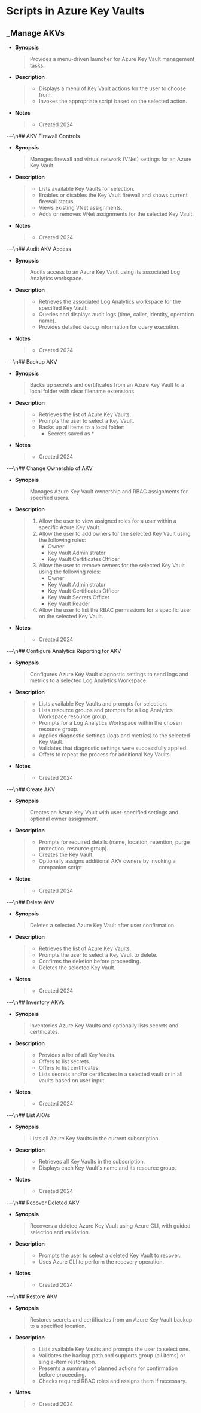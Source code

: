 # Scripts in Azure Key Vaults

## _Manage AKVs
- **Synopsis**
  > Provides a menu-driven launcher for Azure Key Vault management tasks.
- **Description**
  > - Displays a menu of Key Vault actions for the user to choose from.
  > - Invokes the appropriate script based on the selected action.
- **Notes**
  > - Created 2024

---\n## AKV Firewall Controls
- **Synopsis**
  > Manages firewall and virtual network (VNet) settings for an Azure Key Vault.
- **Description**
  > - Lists available Key Vaults for selection.
  > - Enables or disables the Key Vault firewall and shows current firewall status.
  > - Views existing VNet assignments.
  > - Adds or removes VNet assignments for the selected Key Vault.
- **Notes**
  > - Created 2024

---\n## Audit AKV Access
- **Synopsis**
  > Audits access to an Azure Key Vault using its associated Log Analytics workspace.
- **Description**
  > - Retrieves the associated Log Analytics workspace for the specified Key Vault.
  > - Queries and displays audit logs (time, caller, identity, operation name).
  > - Provides detailed debug information for query execution.
- **Notes**
  > - Created 2024

---\n## Backup AKV
- **Synopsis**
  > Backs up secrets and certificates from an Azure Key Vault to a local folder with clear filename extensions.
- **Description**
  > - Retrieves the list of Azure Key Vaults.
  > - Prompts the user to select a Key Vault.
  > - Backs up all items to a local folder:
  >   - Secrets saved as *
- **Notes**
  > - Created 2024

---\n## Change Ownership of AKV
- **Synopsis**
  > Manages Azure Key Vault ownership and RBAC assignments for specified users.
- **Description**
  > 1. Allow the user to view assigned roles for a user within a specific Azure Key Vault.
  > 2. Allow the user to add owners for the selected Key Vault using the following roles:
  >     - Owner
  >     - Key Vault Administrator
  >     - Key Vault Certificates Officer
  > 3. Allow the user to remove owners for the selected Key Vault using the following roles:
  >     - Owner
  >     - Key Vault Administrator
  >     - Key Vault Certificates Officer
  >     - Key Vault Secrets Officer
  >     - Key Vault Reader
  > 4. Allow the user to list the RBAC permissions for a specific user on the selected Key Vault.
- **Notes**
  > - Created 2024

---\n## Configure Analytics Reporting for AKV
- **Synopsis**
  > Configures Azure Key Vault diagnostic settings to send logs and metrics to a selected Log Analytics Workspace.
- **Description**
  > - Lists available Key Vaults and prompts for selection.
  > - Lists resource groups and prompts for a Log Analytics Workspace resource group.
  > - Prompts for a Log Analytics Workspace within the chosen resource group.
  > - Applies diagnostic settings (logs and metrics) to the selected Key Vault.
  > - Validates that diagnostic settings were successfully applied.
  > - Offers to repeat the process for additional Key Vaults.
- **Notes**
  > - Created 2024

---\n## Create AKV
- **Synopsis**
  > Creates an Azure Key Vault with user-specified settings and optional owner assignment.
- **Description**
  > - Prompts for required details (name, location, retention, purge protection, resource group).
  > - Creates the Key Vault.
  > - Optionally assigns additional AKV owners by invoking a companion script.
- **Notes**
  > - Created 2024

---\n## Delete AKV
- **Synopsis**
  > Deletes a selected Azure Key Vault after user confirmation.
- **Description**
  > - Retrieves the list of Azure Key Vaults.
  > - Prompts the user to select a Key Vault to delete.
  > - Confirms the deletion before proceeding.
  > - Deletes the selected Key Vault.
- **Notes**
  > - Created 2024

---\n## Inventory AKVs
- **Synopsis**
  > Inventories Azure Key Vaults and optionally lists secrets and certificates.
- **Description**
  > - Provides a list of all Key Vaults.
  > - Offers to list secrets.
  > - Offers to list certificates.
  > - Lists secrets and/or certificates in a selected vault or in all vaults based on user input.
- **Notes**
  > - Created 2024

---\n## List AKVs
- **Synopsis**
  > Lists all Azure Key Vaults in the current subscription.
- **Description**
  > - Retrieves all Key Vaults in the subscription.
  > - Displays each Key Vault's name and its resource group.
- **Notes**
  > - Created 2024

---\n## Recover Deleted AKV
- **Synopsis**
  > Recovers a deleted Azure Key Vault using Azure CLI, with guided selection and validation.
- **Description**
  > - Prompts the user to select a deleted Key Vault to recover.
  > - Uses Azure CLI to perform the recovery operation.
- **Notes**
  > - Created 2024

---\n## Restore AKV
- **Synopsis**
  > Restores secrets and certificates from an Azure Key Vault backup to a specified location.
- **Description**
  > - Lists available Key Vaults and prompts the user to select one.
  > - Validates the backup path and supports group (all items) or single-item restoration.
  > - Presents a summary of planned actions for confirmation before proceeding.
  > - Checks required RBAC roles and assigns them if necessary.
- **Notes**
  > - Created 2024
